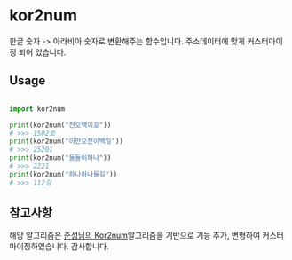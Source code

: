 # kor2num
한글 숫자 -> 아라비아 숫자로 변환해주는 함수입니다.
주소데이터에 맞게 커스터마이징 되어 있습니다.

## Usage

```python

import kor2num

print(kor2num("천오백이호"))
# >>> 1502호
print(kor2num("이만오천이백일"))
# >>> 25201
print(kor2num("둘둘이하나"))
# >>> 2221
print(kor2num("하나하나둘길"))
# >>> 112길

```

## 참고사항
해당 알고리즘은 [준성님의 Kor2num](https://github.com/codertimo/korean2num)알고리즘을 기반으로 기능 추가, 변형하여 커스터마이징하였습니다.
감사합니다.
